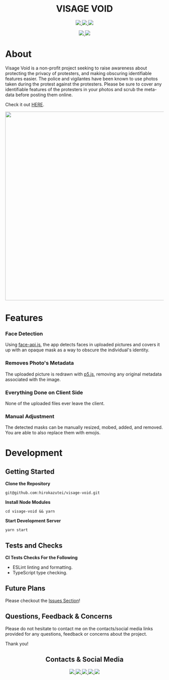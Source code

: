 <h1 align="center">
    VISAGE VOID 
</h1>
<p align="center">
    <a href="https://opensource.org/licenses/GPL-3.0">
        <img src="https://img.shields.io/badge/License-gpl-blue.svg?style=for-the-badge" />
    </a>
    <a href="https://github.com/hirokazutei/visage-void/commits/master">
        <img src="https://img.shields.io/github/last-commit/hirokazutei/visage-void.svg?style=for-the-badge" />
    </a>
    <a href="https://github.com/hirokazutei/visage-void/pulls">
        <img src="https://img.shields.io/badge/PRs-welcome-brightgreen.svg?style=for-the-badge" />
    </a>
</p>

<p align="center">
    <a href="https://facebook.github.io/react/">
        <img src="https://img.shields.io/badge/-React-black.svg?style=for-the-badge&logo=react&logoColor=white&color=61DAFB">
    </a>
    <a href="https://www.typescriptlang.org/">
        <img src="https://img.shields.io/badge/-Typescript-black.svg?style=for-the-badge&logo=typescript&color=007ACC">
    </a>
</p>

# About

Visage Void is a non-profit project seeking to raise awareness about protecting the privacy of protesters, and making obscuring identifiable features easier. The police and vigilantes have been known to use photos taken during the protest against the protesters. Please be sure to cover any identifiable features of the protesters in your photos and scrub the meta-data before posting them online.

Check it out [HERE](https://nomore.icu/).

<p align="center">
  <img src="https://github.com/hirokazutei/visage-void/blob/master/.github/images/screeenshot.png" width="600" />
</p>

# Features

### Face Detection

Using [face-api.js](https://github.com/justadudewhohacks/face-api.js/), the app detects faces in uploaded pictures and covers it up with an opaque mask as a way to obscure the individual's identity.

### Removes Photo's Metadata

The uploaded picture is redrawn with [p5.js](https://github.com/processing/p5.js/), removing any original metadata associated with the image.

### Everything Done on Client Side

None of the uploaded files ever leave the client.

### Manual Adjustment

The detected masks can be manually resized, mobed, added, and removed. You are able to also replace them with emojis.

# Development

## Getting Started

**Clone the Repository**

```
git@github.com:hirokazutei/visage-void.git
```

**Install Node Modules**

```
cd visage-void && yarn
```

**Start Development Server**

```
yarn start
```

## Tests and Checks

**CI Tests Checks For the Following**

- ESLint linting and formatting.
- TypeScript type checking.

## Future Plans

Please checkout the [Issues Section](https://github.com/hirokazutei/visage-void/issues)!

## Questions, Feedback & Concerns

Please do not hesitate to contact me on the contacts/social media links provided for any questions, feedback or concerns about the project.

Thank you!

<h2 align="center">
    Contacts & Social Media
</h2>
<p align="center">
    <a href="https://twitter.com/asublimeaddict">
        <img src="https://img.shields.io/badge/-Twitter-black.svg?style=for-the-badge&logo=twitter&logoColor=white&color=1DA1F2">
    </a>
    <a href="https://www.linkedin.com/in/hirokazutei/">
        <img src="https://img.shields.io/badge/-LinkedIn-black.svg?style=for-the-badge&logo=linkedin&color=0077B5">
    </a>
    <a href="https://www.instagram.com/hirokazutei/">
        <img src="https://img.shields.io/badge/-Instagram-black.svg?style=for-the-badge&logo=instagram&logoColor=white&color=E4405F">
    </a>
    <a href="https://medium.com/@hirokazutei/enforcing-component-spacing-in-react-react-native-556b8ef90dea">
        <img src="https://img.shields.io/badge/-Medium-black.svg?style=for-the-badge&logo=Medium&logoColor=white&color=12100E">
    </a>
    <a href="https://hirokazutei.me">
        <img src="https://img.shields.io/badge/-Blog-black.svg?style=for-the-badge&logo=about.me&logoColor=white&color=gray">
    </a>
</p>
